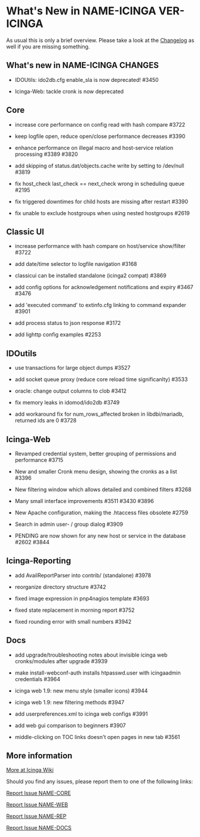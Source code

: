 What's New in NAME-ICINGA VER-ICINGA
====================================

As usual this is only a brief overview. Please take a look at the
[Changelog](#moreinfo) as well if you are missing something.

What's new in NAME-ICINGA
CHANGES
-------

-   IDOUtils: ido2db.cfg enable\_sla is now deprecated! \#3450

-   Icinga-Web: tackle cronk is now deprecated

Core
----

-   increase core performance on config read with hash compare \#3722

-   keep logfile open, reduce open/close performance decreases \#3390

-   enhance performance on illegal macro and host-service relation
    processing \#3389 \#3820

-   add skipping of status.dat/objects.cache write by setting to
    /dev/null \#3819

-   fix host\_check last\_check == next\_check wrong in scheduling queue
    \#2195

-   fix triggered downtimes for child hosts are missing after restart
    \#3390

-   fix unable to exclude hostgroups when using nested hostgroups \#2619

Classic UI
----------

-   increase performance with hash compare on host/service show/filter
    \#3722

-   add date/time selector to logfile navigation \#3168

-   classicui can be installed standalone (icinga2 compat) \#3869

-   add config options for acknowledgement notifications and expiry
    \#3467 \#3476

-   add 'executed command' to extinfo.cfg linking to command expander
    \#3901

-   add process status to json response \#3172

-   add lighttp config examples \#2253

IDOutils
--------

-   use transactions for large object dumps \#3527

-   add socket queue proxy (reduce core reload time significanlty)
    \#3533

-   oracle: change output columns to clob \#3412

-   fix memory leaks in idomod/ido2db \#3749

-   add workaround fix for num\_rows\_affected broken in libdbi/mariadb,
    returned ids are 0 \#3728

Icinga-Web
----------

-   Revamped credential system, better grouping of permissions and
    performance \#3715

-   New and smaller Cronk menu design, showing the cronks as a list
    \#3396

-   New filtering window which allows detailed and combined filters
    \#3268

-   Many small interface improvements \#3511 \#3430 \#3896

-   New Apache configuration, making the .htaccess files obsolete \#2759

-   Search in admin user- / group dialog \#3909

-   PENDING are now shown for any new host or service in the database
    \#2602 \#3844

Icinga-Reporting
----------------

-   add AvailReportParser into contrib/ (standalone) \#3978

-   reorganize directory structure \#3742

-   fixed image expression in pnp4nagios template \#3693

-   fixed state replacement in morning report \#3752

-   fixed rounding error with small numbers \#3942

Docs
----

-   add upgrade/troubleshooting notes about invisible icinga web
    cronks/modules after upgrade \#3939

-   make install-webconf-auth installs htpasswd.user with icingaadmin
    credentials \#3964

-   icinga web 1.9: new menu style (smaller icons) \#3944

-   icinga web 1.9: new filtering methods \#3947

-   add userpreferences.xml to icinga web configs \#3991

-   add web gui comparison to beginners \#3907

-   middle-clicking on TOC links doesn't open pages in new tab \#3561

More information
----------------

[More at Icinga Wiki](https://wiki.icinga.org/display/Dev/Changelogs)

Should you find any issues, please report them to one of the following
links:

[Report Issue
NAME-CORE](https://dev.icinga.org/projects/show/icinga-core)

[Report Issue NAME-WEB](https://dev.icinga.org/projects/show/icinga-web)

[Report Issue
NAME-REP](https://dev.icinga.org/projects/show/icinga-reporting)

[Report Issue
NAME-DOCS](https://dev.icinga.org/projects/show/icinga-docs)
